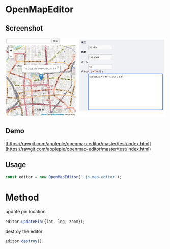 # OpenMapEditor

## Screenshot

![](./screenshot.png)

## Demo

[https://rawgit.com/appleple/openmap-editor/master/test/index.html](https://rawgit.com/appleple/openmap-editor/master/test/index.html)

## Usage

```js
const editor = new OpenMapEditor('.js-map-editor');
```

# Method

update pin location

```js
editor.updatePin({lat, lng, zoom});
```

destroy the editor

```js
editor.destroy();
```

